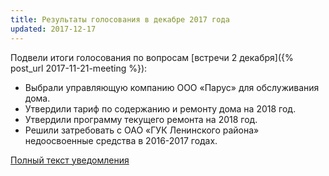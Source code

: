 ```yaml
---
title: Результаты голосования в декабре 2017 года
updated: 2017-12-17
---
```


Подвели итоги голосования по вопросам [встречи 2 декабря]({% post_url 2017-11-21-meeting %}):

- Выбрали управляющую компанию ООО «Парус» для обслуживания дома.
- Утвердили тариф по содержанию и ремонту дома на 2018 год.
- Утвердили программу текущего ремонта на 2018 год.
- Решили затребовать с ОАО «ГУК Ленинского района» недоосвоенные средства в 2016-2017 годах.

[Полный текст уведомления](/docs/announces/20171217.pdf)
